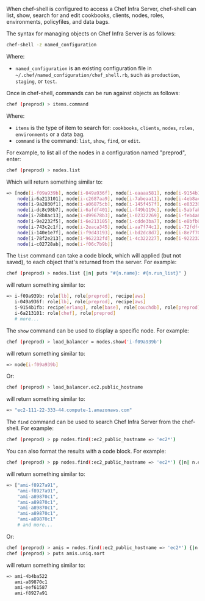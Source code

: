When chef-shell is configured to access a Chef Infra Server, chef-shell
can list, show, search for and edit cookbooks, clients, nodes, roles,
environments, policyfiles, and data bags.

The syntax for managing objects on Chef Infra Server is as follows:

```bash
chef-shell -z named_configuration
```

Where:

- `named_configuration` is an existing configuration file in
    `~/.chef/named_configuration/chef_shell.rb`, such as `production`,
    `staging`, or `test`.

Once in chef-shell, commands can be run against objects as follows:

```bash
chef (preprod) > items.command
```

Where:

- `items` is the type of item to search for: `cookbooks`, `clients`,
    `nodes`, `roles`, `environments` or a data bag.
- `command` is the command: `list`, `show`, `find`, or `edit`.

For example, to list all of the nodes in a configuration named
"preprod", enter:

```bash
chef (preprod) > nodes.list
```

Which will return something similar to:

```bash
=> [node[i-f09a939b], node[i-049a936f], node[i-eaaaa581], node[i-9154b1fb],
    node[i-6a213101], node[i-c2687aa9], node[i-7abeaa11], node[i-4eb8ac25],
    node[i-9a2030f1], node[i-a06875cb], node[i-145f457f], node[i-e032398b],
    node[i-dc8c98b7], node[i-6afdf401], node[i-f49b119c], node[i-5abfab31],
    node[i-78b8ac13], node[i-d99678b3], node[i-02322269], node[i-feb4a695],
    node[i-9e2232f5], node[i-6e213105], node[i-cdde3ba7], node[i-e8bfb083],
    node[i-743c2c1f], node[i-2eaca345], node[i-aa7f74c1], node[i-72fdf419],
    node[i-140e1e7f], node[i-f9d43193], node[i-bd2dc8d7], node[i-8e7f70e5],
    node[i-78f2e213], node[i-962232fd], node[i-4c322227], node[i-922232f9],
    node[i-c02728ab], node[i-f06c7b9b]]
```

The `list` command can take a code block, which will applied (but not
saved), to each object that's returned from the server. For example:

```bash
chef (preprod) > nodes.list {|n| puts "#{n.name}: #{n.run_list}" }
```

will return something similar to:

```bash
=> i-f09a939b: role[lb], role[preprod], recipe[aws]
   i-049a936f: role[lb], role[preprod], recipe[aws]
   i-9154b1fb: recipe[erlang], role[base], role[couchdb], role[preprod],
   i-6a213101: role[chef], role[preprod]
   # more...
```

The `show` command can be used to display a specific node. For example:

```bash
chef (preprod) > load_balancer = nodes.show('i-f09a939b')
```

will return something similar to:

```bash
=> node[i-f09a939b]
```

Or:

```bash
chef (preprod) > load_balancer.ec2.public_hostname
```

will return something similar to:

```bash
=> "ec2-111-22-333-44.compute-1.amazonaws.com"
```

The `find` command can be used to search Chef Infra Server from the
chef-shell. For example:

```bash
chef (preprod) > pp nodes.find(:ec2_public_hostname => 'ec2*')
```

You can also format the results with a code block. For example:

```bash
chef (preprod) > pp nodes.find(:ec2_public_hostname => 'ec2*') {|n| n.ec2.ami_id } and nil
```

will return something similar to:

```bash
=> ["ami-f8927a91",
    "ami-f8927a91",
    "ami-a89870c1",
    "ami-a89870c1",
    "ami-a89870c1",
    "ami-a89870c1",
    "ami-a89870c1"
    # and more...
```

Or:

```bash
chef (preprod) > amis = nodes.find(:ec2_public_hostname => 'ec2*') {|n| n.ec2.ami_id }
chef (preprod) > puts amis.uniq.sort
```

will return something similar to:

```bash
=> ami-4b4ba522
   ami-a89870c1
   ami-eef61587
   ami-f8927a91
```
